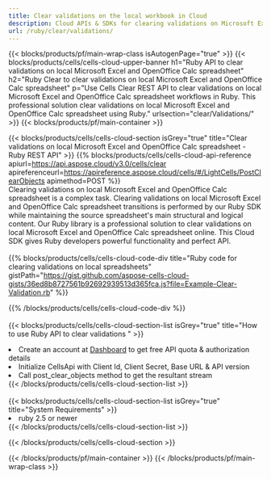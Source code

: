 ```yaml
---
title: Clear validations on the local workbook in Cloud 
description: Cloud APIs & SDKs for clearing validations on Microsoft Excel & OpenOffice Calc. Clear validations on local spreadsheets by the Cells Cloud API. SDK support kinds of development languages. They include Android, C#, Go, Java, NodeJS, Perl, PHP, Python, Ruby, and swift. 
url: /ruby/clear/validations/
---
```



{{< blocks/products/pf/main-wrap-class isAutogenPage="true" >}}
{{< blocks/products/cells/cells-cloud-upper-banner h1="Ruby API to clear validations on local Microsoft Excel and OpenOffice Calc spreadsheet" h2="Ruby Clear to clear validations on local Microsoft Excel and OpenOffice Calc spreadsheet" p="Use Cells Clear REST API to clear validations on local Microsoft Excel and OpenOffice Calc spreadsheet workflows in Ruby. This professional solution clear validations on local Microsoft Excel and OpenOffice Calc spreadsheet using Ruby." urlsection="clear/Validations/" >}}
{{< blocks/products/pf/main-container >}}

{{< blocks/products/cells/cells-cloud-section isGrey="true"  title="Clear validations on local Microsoft Excel and OpenOffice Calc spreadsheet - Ruby REST API" >}}
{{% blocks/products/cells/cells-cloud-api-reference  apiurl=https://api.aspose.cloud/v3.0/cells/clear  apireferenceurl=https://apireference.aspose.cloud/cells/#/LightCells/PostClearObjects  apimethod=POST %}}
<br/>
Clearing validations on local Microsoft Excel and OpenOffice Calc spreadsheet is a complex task. Clearing validations on local Microsoft Excel and OpenOffice Calc spreadsheet transitions is performed by our Ruby SDK while maintaining the source spreadsheet's main structural and logical content. Our Ruby library is a professional solution to clear validations on local Microsoft Excel and OpenOffice Calc spreadsheet online. This Cloud SDK gives Ruby developers powerful functionality and perfect API.
<br/>
<br/>
{{% blocks/products/cells/cells-cloud-code-div title="Ruby code for clearing validations on local spreadsheets" gistPath="https://gist.github.com/aspose-cells-cloud-gists/36ed8b8727561b92692939513d365fca.js?file=Example-Clear-Validation.rb" %}}
  
{{% /blocks/products/cells/cells-cloud-code-div  %}}
<br/>
<br/>
{{< blocks/products/cells/cells-cloud-section-list isGrey="true"  title="How to use Ruby API to clear validations " >}}
<li>Create an account at <a href="https://dashboard.aspose.cloud/">Dashboard</a> to get free API quota & authorization details</li>
<li>Initialize CellsApi with Client Id, Client Secret, Base URL & API version</li>
<li>Call post_clear_objects method to get the resultant stream</li>
{{< /blocks/products/cells/cells-cloud-section-list >}}
<br/>
<br/>
{{< blocks/products/cells/cells-cloud-section-list isGrey="true"  title="System Requirements" >}}
<li>ruby 2.5 or newer</li>
{{< /blocks/products/cells/cells-cloud-section-list >}}

{{< /blocks/products/cells/cells-cloud-section >}}

{{< /blocks/products/pf/main-container >}}
{{< /blocks/products/pf/main-wrap-class >}}
